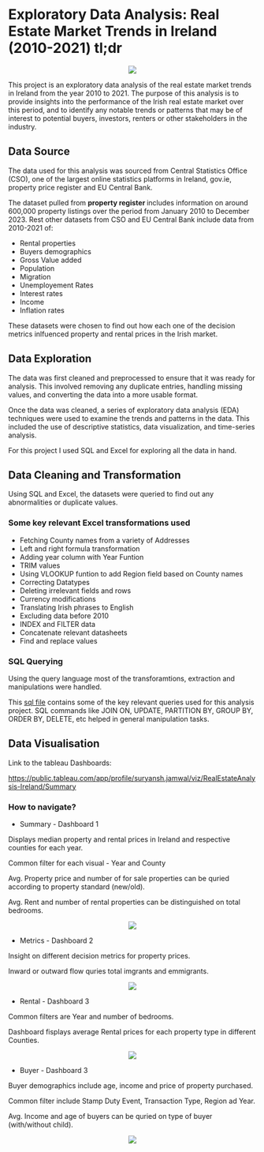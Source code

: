 # Exploratory Data Analysis: Real Estate Market Trends in Ireland (2010-2021) tl;dr 

<p align="center">
  <img src="graphics/pic.png">
</p>

This project is an exploratory data analysis of the real estate market trends in Ireland from the year 2010 to 2021. The purpose of this analysis is to provide insights into the performance of the Irish real estate market over this period, and to identify any notable trends or patterns that may be of interest to potential buyers, investors, renters or other stakeholders in the industry.

## Data Source

The data used for this analysis was sourced from Central Statistics Office (CSO), one of the largest online statistics platforms in Ireland, gov.ie, property price register and EU Central Bank. 

The dataset pulled from <b> property register </b> includes information on around 600,000 property listings over the period from January 2010 to December 2023. Rest other datasets from CSO and EU Central Bank include data from 2010-2021 of: 

* Rental properties
* Buyers demographics
* Gross Value added
* Population
* Migration
* Unemployement Rates
* Interest rates
* Income
* Inflation rates 

These datasets were chosen to find out how each one of the decision metrics inlfuenced property and rental prices in the Irish market.

## Data Exploration

The data was first cleaned and preprocessed to ensure that it was ready for analysis. This involved removing any duplicate entries, handling missing values, and converting the data into a more usable format.

Once the data was cleaned, a series of exploratory data analysis (EDA) techniques were used to examine the trends and patterns in the data. This included the use of descriptive statistics, data visualization, and time-series analysis.

For this project I used SQL and Excel for exploring all the data in hand.

## Data Cleaning and Transformation

Using SQL and Excel, the datasets were queried to find out any abnormalities or duplicate values. 

### Some key relevant Excel transformations used

* Fetching County names from a variety of Addresses
* Left and right formula transformation
* Adding year column with Year Funtion
* TRIM values 
* Using VLOOKUP funtion to add Region field based on County names
* Correcting Datatypes
* Deleting irrelevant fields and rows
* Currency modifications 
* Translating Irish phrases to English
* Excluding data before 2010
* INDEX and FILTER data
* Concatenate relevant datasheets 
* Find and replace values

### SQL Querying 

Using the query language most of the transforamtions, extraction and manipulations were handled.

This [sql file](code.sql) contains some of the key relevant queries used for this analysis project. SQL commands like JOIN ON, UPDATE, PARTITION BY, GROUP BY, ORDER BY, DELETE, etc helped in general manipulation tasks.

## Data Visualisation 

Link to the tableau Dashboards:

https://public.tableau.com/app/profile/suryansh.jamwal/viz/RealEstateAnalysis-Ireland/Summary

### How to navigate?

* Summary - Dashboard 1

Displays median property and rental prices in Ireland and respective counties for each year. 

Common filter for each visual - Year and County

Avg. Property price and number of for sale properties can be quried according to property standard (new/old).

Avg. Rent and number of rental properties can be distinguished on total bedrooms.

<p align="center">
  <img src="graphics/SS1.png">
</p>

* Metrics - Dashboard 2

Insight on different decision metrics for property prices.

Inward or outward flow quries total imgrants and emmigrants. 

<p align="center">
  <img src="graphics/SS2.png">
</p>

* Rental - Dashboard 3

Common filters are Year and number of bedrooms.

Dashboard fisplays average Rental prices for each property type in different Counties.

<p align="center">
  <img src="graphics/SS3.png">
</p>

* Buyer - Dashboard 3

Buyer demographics include age, income and price of property purchased. 

Common filter include Stamp Duty Event, Transaction Type, Region ad Year.

Avg. Income and age of buyers can be quried on type of buyer (with/without child).


<p align="center">
  <img src="graphics/SS4.png">
</p>


